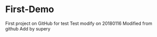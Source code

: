 # First-Demo
First project on GitHub for test
Test modify on 20180116
Modified from github
Add by supery
